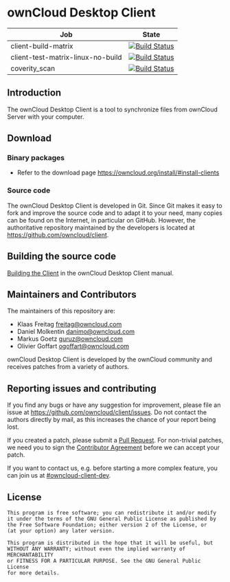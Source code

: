 # ownCloud Desktop Client

| Job                               | State                                                                                                                                                             |
|-----------------------------------|-------------------------------------------------------------------------------------------------------------------------------------------------------------------|
| client-build-matrix               | [![Build Status](https://ci.owncloud.org/job/client-build-matrix-linux/badge/icon)](https://ci.owncloud.org/job/client-build-matrix-linux/)                       |
| client-test-matrix-linux-no-build | [![Build Status](https://ci.owncloud.org/buildStatus/icon?job=client-test-matrix-linux-no-build)](https://ci.owncloud.org/job/client-test-matrix-linux-no-build/) |
| coverity_scan | [![Build Status](https://img.shields.io/coverity/scan/2482.svg)](https://scan.coverity.com/projects/owncloud-mirall)

## Introduction

The ownCloud Desktop Client is a tool to synchronize files from ownCloud Server
with your computer.

## Download

### Binary packages

* Refer to the download page https://owncloud.org/install/#install-clients

### Source code

The ownCloud Desktop Client is developed in Git. Since Git makes it easy to
fork and improve the source code and to adapt it to your need, many copies
can be found on the Internet, in particular on GitHub. However, the
authoritative repository maintained by the developers is located at
https://github.com/owncloud/client.

## Building the source code

[Building the Client](http://doc.owncloud.org/desktop/2.0/building.html)
in the ownCloud Desktop Client manual.

## Maintainers and Contributors

The maintainers of this repository are:

* Klaas Freitag <freitag@owncloud.com>
* Daniel Molkentin <danimo@owncloud.com>
* Markus Goetz <guruz@owncloud.com>
* Olivier Goffart <ogoffart@owncloud.com>

ownCloud Desktop Client is developed by the ownCloud community and receives
patches from a variety of authors.

## Reporting issues and contributing

If you find any bugs or have any suggestion for improvement, please
file an issue at https://github.com/owncloud/client/issues. Do not
contact the authors directly by mail, as this increases the chance
of your report being lost.

If you created a patch, please submit a [Pull
Request](https://github.com/owncloud/client/pulls). For non-trivial
patches, we need you to sign the [Contributor
Agreement](https://owncloud.org/contribute/agreement) before
we can accept your patch.

If you want to contact us, e.g. before starting a more complex feature,
you can join us at
[#owncloud-client-dev](irc://irc.freenode.net/#owncloud-client-dev).

## License

    This program is free software; you can redistribute it and/or modify
    it under the terms of the GNU General Public License as published by
    the Free Software Foundation; either version 2 of the License, or
    (at your option) any later version.

    This program is distributed in the hope that it will be useful, but
    WITHOUT ANY WARRANTY; without even the implied warranty of MERCHANTABILITY
    or FITNESS FOR A PARTICULAR PURPOSE. See the GNU General Public License
    for more details.


